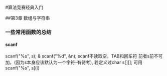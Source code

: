 #算法竞赛经典入门

##第3章 数组与字符串

### 一些常用函数的总结

#### scanf
  scanf("%s", s); & scanf("%d", &n);
  scanf不读取空，TAB和回车符
  前者s前不可加，(因为s本身应该默认为一个字符-有待考),
  若定义过char s[][]; 可用scanf("%s", s[i])
   
